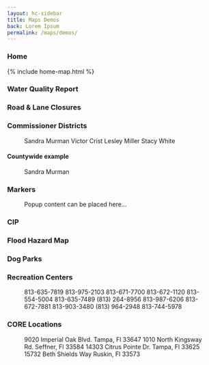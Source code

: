 ```yaml
---
layout: hc-sidebar
title: Maps Demos
back: Lorem Ipsum
permalink: /maps/demos/
---
```


### Home

{% include home-map.html %}

### Water Quality Report
<div class="embed-responsive embed-responsive-16by9 thumbnail">
	<figure class="hc-map-v2">
		<layer data-name="CALM HARBOR" data-url="https://maps.hillsboroughcounty.org/arcgis/rest/services/CoinMap/CountyWebsiteRedesign_PW_ServiceAreas_20160909/MapServer/0"></layer>
		<layer data-name="CYPRESS COVE" data-url="https://maps.hillsboroughcounty.org/arcgis/rest/services/CoinMap/CountyWebsiteRedesign_PW_ServiceAreas_20160909/MapServer/1"></layer>
		<layer data-name="EAGLE TRAIL DR" data-url="https://maps.hillsboroughcounty.org/arcgis/rest/services/CoinMap/CountyWebsiteRedesign_PW_ServiceAreas_20160909/MapServer/2"></layer>
		<layer data-name="EAST LAKE" data-url="https://maps.hillsboroughcounty.org/arcgis/rest/services/CoinMap/CountyWebsiteRedesign_PW_ServiceAreas_20160909/MapServer/3"></layer>
		<layer data-name="EAST LAKE FAIRVIEW" data-url="https://maps.hillsboroughcounty.org/arcgis/rest/services/CoinMap/CountyWebsiteRedesign_PW_ServiceAreas_20160909/MapServer/4"></layer>
		<layer data-name="HERSHEL HEIGHTS AREA" data-url="https://maps.hillsboroughcounty.org/arcgis/rest/services/CoinMap/CountyWebsiteRedesign_PW_ServiceAreas_20160909/MapServer/5"></layer>
		<layer data-name="JEFFERSON RD" data-url="https://maps.hillsboroughcounty.org/arcgis/rest/services/CoinMap/CountyWebsiteRedesign_PW_ServiceAreas_20160909/MapServer/6"></layer>
		<layer data-name="NORTHWEST AREA" data-url="https://maps.hillsboroughcounty.org/arcgis/rest/services/CoinMap/CountyWebsiteRedesign_PW_ServiceAreas_20160909/MapServer/7"></layer>
		<layer data-name="OAKVIEW ESTATES" data-url="https://maps.hillsboroughcounty.org/arcgis/rest/services/CoinMap/CountyWebsiteRedesign_PW_ServiceAreas_20160909/MapServer/8"></layer>
		<layer data-name="OLD US HIGWAY 41 A" data-url="https://maps.hillsboroughcounty.org/arcgis/rest/services/CoinMap/CountyWebsiteRedesign_PW_ServiceAreas_20160909/MapServer/9"></layer>
		<layer data-name="PALM RIVER INTERLOCAL AGREEMENT" data-url="https://maps.hillsboroughcounty.org/arcgis/rest/services/CoinMap/CountyWebsiteRedesign_PW_ServiceAreas_20160909/MapServer/10"></layer>
		<layer data-name="PEBBLE CREEK VILLAGE" data-url="https://maps.hillsboroughcounty.org/arcgis/rest/services/CoinMap/CountyWebsiteRedesign_PW_ServiceAreas_20160909/MapServer/11"></layer>
		<layer data-name="SAN REMO" data-url="https://maps.hillsboroughcounty.org/arcgis/rest/services/CoinMap/CountyWebsiteRedesign_PW_ServiceAreas_20160909/MapServer/12"></layer>
		<layer data-name="SC SERVICE AREA" data-url="https://maps.hillsboroughcounty.org/arcgis/rest/services/CoinMap/CountyWebsiteRedesign_PW_ServiceAreas_20160909/MapServer/13"></layer>
		<layer data-name="SEABOARD AREA" data-url="https://maps.hillsboroughcounty.org/arcgis/rest/services/CoinMap/CountyWebsiteRedesign_PW_ServiceAreas_20160909/MapServer/14"></layer>
	</figure>
</div>

### Road & Lane Closures
<div class="embed-responsive embed-responsive-16by9 thumbnail">
	<figure class="hc-map-v2">
		<layer data-name="Road & Lane Closures" data-color="#ff0000" data-template="road-lane" data-url="https://maps.hillsboroughcounty.org/arcgis/rest/services/CoinMap/CountyWebsiteRedesign_RoadClosures_20160817/MapServer/0"></layer>
	</figure>
</div>

### Commissioner Districts

<div class="embed-responsive embed-responsive-16by9 thumbnail">
	<figure class="hc-map-v2">
		<layer data-name="District 1" data-url="https://maps.hillsboroughcounty.org/arcgis/rest/services/Commissioners/SandraMurmanDistrict1/MapServer/0">
			Sandra Murman
		</layer>
		<layer data-name="District 2" data-url="https://maps.hillsboroughcounty.org/arcgis/rest/services/Commissioners/VictorCristDistrict2/MapServer/0">
			Victor Crist
		</layer>
		<layer data-name="District 3" data-url="https://maps.hillsboroughcounty.org/arcgis/rest/services/Commissioners/LesleyMillerDistrict3/MapServer/0">
			Lesley Miller
		</layer>
		<layer data-name="District 4" data-url="https://maps.hillsboroughcounty.org/arcgis/rest/services/Commissioners/StacyWhiteDistrict4/MapServer/0">
			Stacy White
		</layer>
	</figure>
</div>

#### Countywide example

<div class="embed-responsive embed-responsive-16by9 thumbnail">
	<figure class="hc-map-v2">
		<layerGroup data-name="District 5, Countywide" data-content="Ken Hagan">
			<layer data-name="District 1" data-url="https://maps.hillsboroughcounty.org/arcgis/rest/services/Commissioners/SandraMurmanDistrict1/MapServer/0">
				Sandra Murman
			</layer>
			<layer data-url="https://maps.hillsboroughcounty.org/arcgis/rest/services/Commissioners/VictorCristDistrict2/MapServer/0"></layer>
			<layer data-url="https://maps.hillsboroughcounty.org/arcgis/rest/services/Commissioners/LesleyMillerDistrict3/MapServer/0"></layer>
			<layer data-url="https://maps.hillsboroughcounty.org/arcgis/rest/services/Commissioners/StacyWhiteDistrict4/MapServer/0"></layer>
		</layerGroup>
	</figure>
</div>

### Markers

<div class="embed-responsive embed-responsive-16by9 thumbnail">
	<figure class="hc-map-v2" data-zoom="true">
		<marker data-name="Address" data-address="601 E Kennedy Blvd, Tampa, FL 33602">
			Popup content can be placed here...
		</marker>
		<marker href="http://hillsclerk.com/" data-name="Clerk of Court" data-address="800 E Twiggs St #101, Tampa, FL 33602"></marker>
	</figure>
</div>

### CIP
<div class="embed-responsive embed-responsive-16by9 thumbnail">
	<figure class="hc-map-v2">
		<layer data-name="CIP" data-template="cip" data-url="https://maps.hillsboroughcounty.org/arcgis/rest/services/InfoLayers/CIP_Layers/MapServer/1"></layer>
	</figure>
</div>

### Flood Hazard Map

<div class="embed-responsive embed-responsive-16by9 thumbnail">
	<figure class="hc-map-v2">
		<layer data-template="fema" data-url="//hazards.fema.gov/gis/nfhl/rest/services/public/NFHL/MapServer/3"></layer>
	</figure>
</div>

### Dog Parks

<div class="embed-responsive embed-responsive-16by9 thumbnail">
	<figure class="hc-map-v2" data-zoom="true">
		<layer data-id="9" data-where="DogPark <> ''"></layer>
	</figure>
</div>

### Recreation Centers

<div class="embed-responsive embed-responsive-16by9 thumbnail">
	<figure class="hc-map-v2" data-zoom="true">
		<marker data-name="Keystone Recreation Center" data-address="17928 Gunn Highway Odessa, FL 33556"></marker>
		<marker data-name="Apollo Beach Recreation Center" data-address="664 Golf and Sea Blvd. Apollo Beach, FL 33615"></marker>
		<marker data-name="Brandon Recreation Center" data-address="502 E Sadie St, Brandon, FL 33510">813-635-7819 </marker>
		<marker data-name="Egypt Lake Recreation Center" data-address="3126 W Lambright St, Tampa, FL 33614">813-975-2103</marker>
		<marker data-name="Emanuel P. Johnson Recreation Center" data-address="5855 S. 78th Street, Tampa, FL 33619">813-671-7700</marker>
		<marker data-name="Gardenville Recreation Center" data-address="6219 Symmes Rd, Gibsonton, FL 33534">813-672-1120</marker>
		<marker data-name="Jackson Springs Recreation Center" data-address="8620 Jackson Springs Rd, Tampa, FL 33615">813-554-5004</marker>
		<marker data-name="Mango Recreation Center" data-address="11717 Clay Pit Rd, Seffner, FL 33584">813-635-7489</marker>
		<marker data-name="Northdale Recreation Center" data-address="15550 Spring Pine Dr, Tampa, FL 33624">(813) 264-8956</marker>
		<marker data-name="Thonotosassa Recreation Center" data-address="10132 Skewlee Rd, Thonotosassa, FL 33592">813-987-6206</marker>
		<marker data-name="Ruskin Recreation Center" data-address="901 6th Street SE, Ruskin, FL 33570">813-672-7881</marker>
		<marker data-name="Roy Haynes Recreation Center" data-address="1902 South Village Ave, Tampa, FL 33612">813-903-3480</marker>
		<marker data-name="Westchase Recreation Center" data-address="9791 Westchase Dr, Tampa, FL 33626">(813) 964-2948</marker>
		<marker data-name="All People's Life Center" data-address="6105 E. Sligh Ave, Tampa, FL 33617">813-744-5978</marker>
	</figure>
</div>

### CORE Locations

<div class="embed-responsive embed-responsive-16by9 thumbnail">
	<figure class="hc-map-v2" data-zoom="true">
		<marker data-name="Bartels Middle School" data-address="9020 Imperial Oak Blvd. Tampa, Fl 33647">
			9020 Imperial Oak Blvd. Tampa, Fl 33647
		</marker>
		<marker data-name="Burnett Middle School" data-address="1010 North Kingsway Rd. Seffner, Fl 33584">
			1010 North Kingsway Rd. Seffner, Fl 33584
		</marker>
		<marker data-name="Sergeant Paul R. Smith Middle School" data-address="14303 Citrus Pointe Dr. Tampa, Fl 33625">
			14303 Citrus Pointe Dr. Tampa, Fl 33625
		</marker>
		<marker data-name="Shields Middle School" data-address="15732 Beth Shields Way Ruskin, Fl 33573">
			15732 Beth Shields Way Ruskin, Fl 33573
		</marker>
	</figure>
</div>
